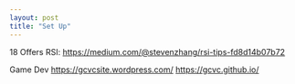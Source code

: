 ```yaml
---
layout: post
title: "Set Up"
---
```


18 Offers RSI: https://medium.com/@stevenzhang/rsi-tips-fd8d14b07b72

Game Dev
https://gcvcsite.wordpress.com/
https://gcvc.github.io/